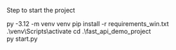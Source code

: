 Step to start the project

py -3.12 -m venv venv
pip install -r requirements_win.txt
.\venv\Scripts\activate
cd .\fast_api_demo_project\
py start.py